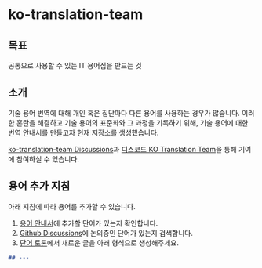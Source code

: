 # ko-translation-team

## 목표

공통으로 사용할 수 있는 IT 용어집을 만드는 것

## 소개

기술 용어 번역에 대해 개인 혹은 집단마다 다른 용어를 사용하는 경우가 많습니다. 이러한 혼란을 해결하고 기술 용어의 표준화와 그 과정을 기록하기 위해, 기술 용어에 대한 번역 안내서를 만들고자 현재 저장소를 생성했습니다.

[ko-translation-team Discussions](https://github.com/orgs/ko-translation-team/discussions)과 [디스코드 KO Translation Team](#)을 통해 기여에 참여하실 수 있습니다.

## 용어 추가 지침

아래 지침에 따라 용어를 추가할 수 있습니다.

1. [용어 안내서]()에 추가할 단어가 있는지 확인합니다.
2. [Github Discussions](https://github.com/orgs/ko-translation-team/discussions)에 논의중인 단어가 있는지 검색합니다.
3. [단어 토론](https://github.com/orgs/ko-translation-team/discussions/new?category=%EB%8B%A8%EC%96%B4-%ED%86%A0%EB%A1%A0)에서 새로운 글을 아래 형식으로 생성해주세요.

```markdown
## ---
```
